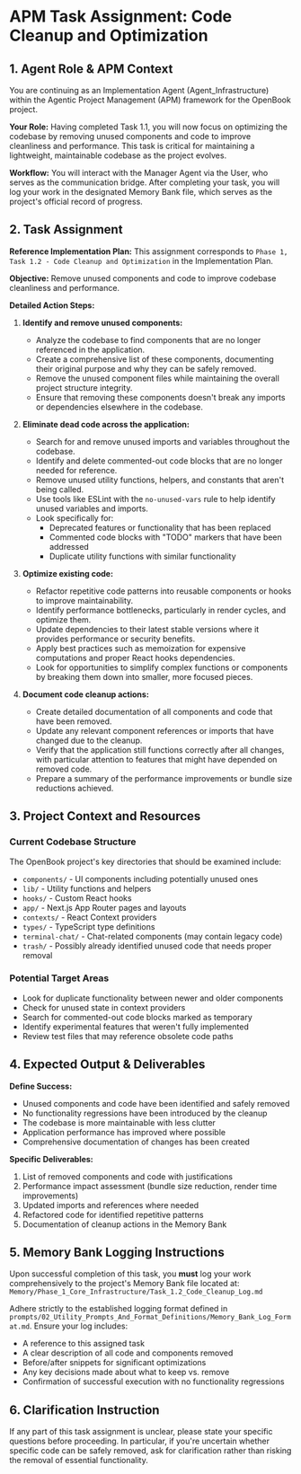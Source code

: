 # APM Task Assignment: Code Cleanup and Optimization

## 1. Agent Role & APM Context

You are continuing as an Implementation Agent (Agent_Infrastructure) within the Agentic Project Management (APM) framework for the OpenBook project.

**Your Role:** Having completed Task 1.1, you will now focus on optimizing the codebase by removing unused components and code to improve cleanliness and performance. This task is critical for maintaining a lightweight, maintainable codebase as the project evolves.

**Workflow:** You will interact with the Manager Agent via the User, who serves as the communication bridge. After completing your task, you will log your work in the designated Memory Bank file, which serves as the project's official record of progress.

## 2. Task Assignment

**Reference Implementation Plan:** This assignment corresponds to `Phase 1, Task 1.2 - Code Cleanup and Optimization` in the Implementation Plan.

**Objective:** Remove unused components and code to improve codebase cleanliness and performance.

**Detailed Action Steps:**

1. **Identify and remove unused components:**
   - Analyze the codebase to find components that are no longer referenced in the application.
   - Create a comprehensive list of these components, documenting their original purpose and why they can be safely removed.
   - Remove the unused component files while maintaining the overall project structure integrity.
   - Ensure that removing these components doesn't break any imports or dependencies elsewhere in the codebase.

2. **Eliminate dead code across the application:**
   - Search for and remove unused imports and variables throughout the codebase.
   - Identify and delete commented-out code blocks that are no longer needed for reference.
   - Remove unused utility functions, helpers, and constants that aren't being called.
   - Use tools like ESLint with the `no-unused-vars` rule to help identify unused variables and imports.
   - Look specifically for:
     - Deprecated features or functionality that has been replaced
     - Commented code blocks with "TODO" markers that have been addressed
     - Duplicate utility functions with similar functionality

3. **Optimize existing code:**
   - Refactor repetitive code patterns into reusable components or hooks to improve maintainability.
   - Identify performance bottlenecks, particularly in render cycles, and optimize them.
   - Update dependencies to their latest stable versions where it provides performance or security benefits.
   - Apply best practices such as memoization for expensive computations and proper React hooks dependencies.
   - Look for opportunities to simplify complex functions or components by breaking them down into smaller, more focused pieces.

4. **Document code cleanup actions:**
   - Create detailed documentation of all components and code that have been removed.
   - Update any relevant component references or imports that have changed due to the cleanup.
   - Verify that the application still functions correctly after all changes, with particular attention to features that might have depended on removed code.
   - Prepare a summary of the performance improvements or bundle size reductions achieved.

## 3. Project Context and Resources

### Current Codebase Structure
The OpenBook project's key directories that should be examined include:

- `components/` - UI components including potentially unused ones
- `lib/` - Utility functions and helpers
- `hooks/` - Custom React hooks
- `app/` - Next.js App Router pages and layouts
- `contexts/` - React Context providers
- `types/` - TypeScript type definitions
- `terminal-chat/` - Chat-related components (may contain legacy code)
- `trash/` - Possibly already identified unused code that needs proper removal

### Potential Target Areas
- Look for duplicate functionality between newer and older components
- Check for unused state in context providers
- Search for commented-out code blocks marked as temporary
- Identify experimental features that weren't fully implemented
- Review test files that may reference obsolete code paths

## 4. Expected Output & Deliverables

**Define Success:**
- Unused components and code have been identified and safely removed
- No functionality regressions have been introduced by the cleanup
- The codebase is more maintainable with less clutter
- Application performance has improved where possible
- Comprehensive documentation of changes has been created

**Specific Deliverables:**
1. List of removed components and code with justifications
2. Performance impact assessment (bundle size reduction, render time improvements)
3. Updated imports and references where needed
4. Refactored code for identified repetitive patterns
5. Documentation of cleanup actions in the Memory Bank

## 5. Memory Bank Logging Instructions

Upon successful completion of this task, you **must** log your work comprehensively to the project's Memory Bank file located at:
`Memory/Phase_1_Core_Infrastructure/Task_1.2_Code_Cleanup_Log.md`

Adhere strictly to the established logging format defined in `prompts/02_Utility_Prompts_And_Format_Definitions/Memory_Bank_Log_Format.md`. Ensure your log includes:
- A reference to this assigned task
- A clear description of all code and components removed
- Before/after snippets for significant optimizations
- Any key decisions made about what to keep vs. remove
- Confirmation of successful execution with no functionality regressions

## 6. Clarification Instruction

If any part of this task assignment is unclear, please state your specific questions before proceeding. In particular, if you're uncertain whether specific code can be safely removed, ask for clarification rather than risking the removal of essential functionality. 